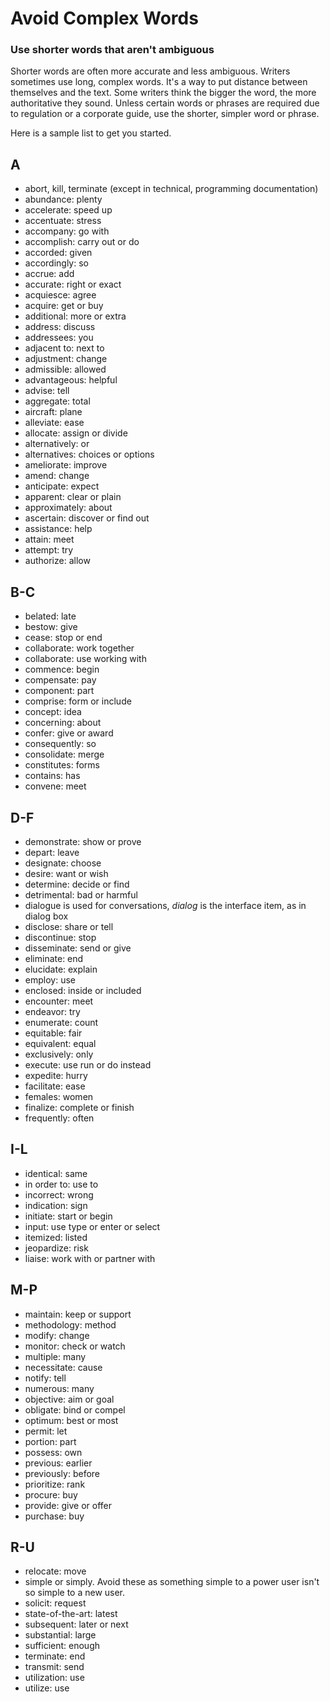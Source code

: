 Avoid Complex Words 
==================

### Use shorter words that aren't ambiguous

Shorter words are often more accurate and less ambiguous. Writers sometimes use 
long, complex words. It's a way to put distance between themselves and the text.
Some writers think the bigger the word, the more authoritative they sound.
Unless certain words or phrases are required due 
to regulation or a corporate guide, use the shorter, simpler word or phrase.

Here is a sample list to get you started.

<a name="A">A</a>
---------------------------------------
* abort, kill, terminate (except in technical, programming documentation)
* abundance: plenty
* accelerate: speed up
* accentuate: stress
* accompany: go with
* accomplish: carry out or do
* accorded: given
* accordingly: so
* accrue: add
* accurate: right or exact
* acquiesce: agree
* acquire: get or buy
* additional: more or extra
* address: discuss
* addressees: you
* adjacent to: next to
* adjustment: change
* admissible: allowed
* advantageous: helpful
* advise: tell
* aggregate: total
* aircraft: plane
* alleviate: ease
* allocate: assign or divide
* alternatively: or
* alternatives: choices or options
* ameliorate: improve
* amend: change
* anticipate: expect
* apparent: clear or plain
* approximately: about
* ascertain: discover or find out
* assistance: help
* attain: meet
* attempt: try
* authorize: allow

<a name="BC">B-C</a>
-----------------------
* belated: late
* bestow: give
* cease: stop or end
* collaborate: work together
* collaborate: use working with
* commence: begin
* compensate: pay
* component: part
* comprise: form or include
* concept: idea
* concerning: about
* confer: give or award
* consequently: so
* consolidate: merge
* constitutes: forms
* contains: has
* convene: meet

<a name="DF">D-F</a>
-----------------------
* demonstrate: show or prove
* depart: leave
* designate: choose
* desire: want or wish
* determine: decide or find
* detrimental: bad or harmful
* dialogue is used for conversations, *dialog* is the interface item, as in dialog box
* disclose: share or tell
* discontinue: stop
* disseminate: send or give
* eliminate: end
* elucidate: explain
* employ: use
* enclosed: inside or included
* encounter: meet
* endeavor: try
* enumerate: count
* equitable: fair
* equivalent: equal
* exclusively: only
* execute: use run or do instead
* expedite: hurry
* facilitate: ease
* females: women
* finalize: complete or finish
* frequently: often

<a name="IL">I-L</a>
-------------------
* identical: same
* in order to: use to
* incorrect: wrong
* indication: sign
* initiate: start or begin
* input: use type or enter or select
* itemized: listed
* jeopardize: risk
* liaise: work with or partner with

<a name="MP">M-P</a>
--------------------------
* maintain: keep or support
* methodology: method
* modify: change
* monitor: check or watch
* multiple: many
* necessitate: cause
* notify: tell
* numerous: many
* objective: aim or goal
* obligate: bind or compel
* optimum: best or most
* permit: let
* portion: part
* possess: own
* previous: earlier
* previously: before
* prioritize: rank
* procure: buy
* provide: give or offer
* purchase: buy

<a name="RU">R-U</a>
-------------------------
* relocate: move
* simple or simply. Avoid these as something simple to a power user isn't so simple to a new user.
* solicit: request
* state-of-the-art: latest
* subsequent: later or next
* substantial: large
* sufficient: enough
* terminate: end
* transmit: send
* utilization: use
* utilize: use
